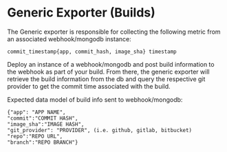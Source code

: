 # Generic Exporter (Builds)

The Generic exporter is responsible for collecting the following metric from an associated webhook/mongodb instance:

```
commit_timestamp{app, commit_hash, image_sha} timestamp
```

Deploy an instance of a webhook/mongodb and post build information to the webhook as part of your build. From there, the generic exporter will retrieve the build information from the db and query the respective git provider to get the commit time associated with the build.

Expected data model of build info sent to webhook/mongodb:
```
{"app": "APP NAME", 
"commit":"COMMIT HASH", 
"image_sha":"IMAGE HASH", 
"git_provider": "PROVIDER", (i.e. github, gitlab, bitbucket)
"repo":"REPO URL", 
"branch":"REPO BRANCH"}
```